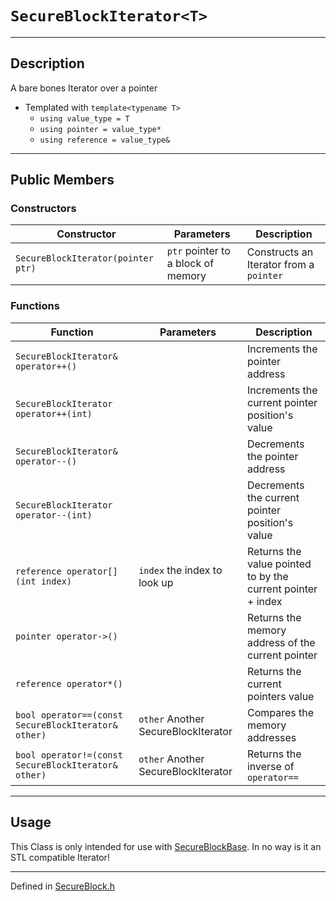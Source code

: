 # `SecureBlockIterator<T>`

***

## Description
A bare bones Iterator over a pointer

* Templated  with `template<typename T>`
  * `using value_type = T`
  * `using pointer = value_type*`
  * `using reference = value_type&`

***

## Public Members

### Constructors
Constructor | Parameters | Description
--- | --- | ---
`SecureBlockIterator(pointer ptr)` | `ptr` pointer to a block of memory | Constructs an Iterator from a `pointer`

### Functions

Function | Parameters | Description
--- | --- | ---
`SecureBlockIterator& operator++() ` | | Increments the pointer address
`SecureBlockIterator operator++(int)` |  | Increments the current pointer position's value
`SecureBlockIterator& operator--()` | | Decrements the pointer address
`SecureBlockIterator operator--(int)` | | Decrements the current pointer position's value
`reference operator[](int index)` | `index` the index to look up | Returns the value pointed to by the current pointer + index
`pointer operator->()` | | Returns the memory address of the current pointer
`reference operator*()` | | Returns the current pointers value
`bool operator==(const SecureBlockIterator& other)` | `other` Another SecureBlockIterator | Compares the memory addresses
`bool operator!=(const SecureBlockIterator& other)` | `other` Another SecureBlockIterator | Returns the inverse of `operator==`

***

## Usage
This Class is only intended for use with [SecureBlockBase](./SecureBlockBase.md). In no way is it an STL compatible Iterator!

***

Defined in [SecureBlock.h](https://github.com/FlyingRaijinMinato/LockdownSSL/blob/main/Includes/SecureBlock.h)